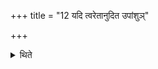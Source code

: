 +++
title = "12 यदि त्वरेतानुदित उपांशुञ्"

+++

<details><summary>थिते</summary>

यदि त्वरेतानुदित उपांशुं जुहुयादुदितेऽन्तर्यामम् १२
</details>
